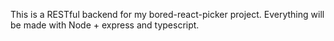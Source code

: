 This is a RESTful backend for my bored-react-picker project.
Everything will be made with Node + express and typescript.
